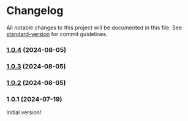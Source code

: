 # Changelog

All notable changes to this project will be documented in this file. See [standard-version](https://github.com/conventional-changelog/standard-version) for commit guidelines.

### [1.0.4](https://github.com/versioneer-tech/package-r/compare/v1.0.3...v1.0.4) (2024-08-05)

### [1.0.3](https://github.com/versioneer-tech/package-r/compare/v1.0.2...v1.0.3) (2024-08-05)

### [1.0.2](https://github.com/versioneer-tech/package-r/compare/v1.0.1...v1.0.2) (2024-08-05)

### 1.0.1 (2024-07-19)

Initial version!